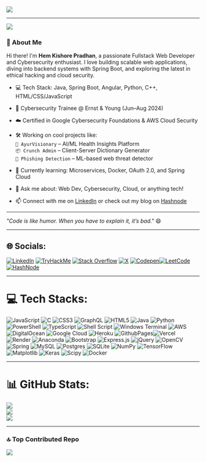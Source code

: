 <a href="https://git.io/typing-svg">
  <img src="https://readme-typing-svg.herokuapp.com/?lines=console.log(%22Hello%2C%20World!%22);System.out.println(%22Hello%20World%22);print(%22Hello%2C%20World!%22);printf(%22Hello%2C%20World!%22);fmt.Println(%22Hello%2C%20World!%22);println!(%22Hello%2C%20World!%22);cout%20%3C%3C%20%22Hello%2C%20World!%22;echo%20%22Hello%2C%20World!%22;document.write(%22Hello%2C%20World!%22);Write-Host%20%22Hello%2C%20World!%22;Console.WriteLine(%22Hello%2C%20World!%22);NSLog(@%22Hello%2C%20World!%22);puts%20%22Hello%2C%20World!%22;echo%20%22Hello%2C%20World!%22;print%20'Hello%2C%20World!';System.Console.WriteLine(%22Hello%2C%20World!%22);io.write(%22Hello%2C%20World!%22);disp('Hello%2C%20World!');MsgBox(%22Hello%2C%20World!%22);WriteLn(%27Hello%2C%20World!%27);print(*%22Hello%2C%20World!%22);console.writeline(%22Hello%2C%20World!%22);echo(%22Hello%2C%20World!%22);System.out.println(%22Hello%2C%20World!%22);fprintf('Hello%2C%20World!');fmt.Fprintf(%22Hello%2C%20World!%22);printf(%22Hello%2C%20World!%22);System.out.println(%22Hello%2C%20World!%22);System.out.println(%22Hello%2C%20World!%22);System.out.println(%22Hello%2C%20World!%22);System.out.println(%22Hello%2C%20World!%22);&center=true&size=27&width=600">
</a>

---
[![](https://visitcount.itsvg.in/api?id=silveranon323&icon=5&color=12)](https://visitcount.itsvg.in)

### 👋 About Me

Hi there! I'm **Hem Kishore Pradhan**, a passionate Fullstack Web Developer and Cybersecurity enthusiast. I love building scalable web applications, diving into backend systems with Spring Boot, and exploring the latest in ethical hacking and cloud security.

- 💻 Tech Stack: Java, Spring Boot, Angular, Python, C++, HTML/CSS/JavaScript
- 🔐 Cybersecurity Trainee @ Ernst & Young (Jun–Aug 2024)
- ☁️ Certified in Google Cybersecurity Foundations & AWS Cloud Security
- 🛠️ Working on cool projects like:  
  `🧠 AyurVisionary` – AI/ML Health Insights Platform  
  `📦 Crunch Admin` – Client-Server Dictionary Generator  
  `🚨 Phishing Detection` – ML-based web threat detector

- 🌱 Currently learning: Microservices, Docker, OAuth 2.0, and Spring Cloud
- 💬 Ask me about: Web Dev, Cybersecurity, Cloud, or anything tech!
- 📫 Connect with me on [LinkedIn](https://www.linkedin.com/in/hemkishorepradhan) or check out my blog on [Hashnode](https://silveranon.hashnode.dev)


---

_"Code is like humor. When you have to explain it, it’s bad."_ 😄


---

## 🌐 Socials:
[![LinkedIn](https://img.shields.io/badge/LinkedIn-%230077B5.svg?logo=linkedin&logoColor=white)](https://linkedin.com/in/hemkishorepradhan)  [![TryHackMe](https://img.shields.io/badge/Tryhackme-%230077B6.svg?logo=tryhackme&logoColor=red)](https://tryhackme.com/p/silveranon323)   [![Stack Overflow](https://img.shields.io/badge/-Stackoverflow-FE7A16?logo=stack-overflow&logoColor=white)](https://stackoverflow.com/users/silveranon) [![X](https://img.shields.io/badge/X-black.svg?logo=X&logoColor=white)](https://x.com/HemKishorePrad1) [![Codepen](https://img.shields.io/badge/Codepen-000000?style=flat&logo=codepen&logoColor=white)](https://codepen.io/silveranon323)[![LeetCode](https://img.shields.io/badge/-LeetCode-FFA116?style=flat&logo=LeetCode&logoColor=black)](https://leetcode.com/u/hemkishorepradhan/)[![HashNode](https://img.shields.io/badge/Hashnode-2962FF?style=flat&logo=hashnode&logoColor=white)](https://hashnode.com/@silveranon323)

---

# 💻 Tech Stacks:
![JavaScript](https://img.shields.io/badge/javascript-%23323330.svg?style=for-the-badge&logo=javascript&logoColor=%23F7DF1E) ![C](https://img.shields.io/badge/c-%2300599C.svg?style=for-the-badge&logo=c&logoColor=white) ![CSS3](https://img.shields.io/badge/css3-%231572B6.svg?style=for-the-badge&logo=css3&logoColor=white) ![GraphQL](https://img.shields.io/badge/-GraphQL-E10098?style=for-the-badge&logo=graphql&logoColor=white) ![HTML5](https://img.shields.io/badge/html5-%23E34F26.svg?style=for-the-badge&logo=html5&logoColor=white) ![Java](https://img.shields.io/badge/java-%23ED8B00.svg?style=for-the-badge&logo=openjdk&logoColor=white) ![Python](https://img.shields.io/badge/python-3670A0?style=for-the-badge&logo=python&logoColor=ffdd54) ![PowerShell](https://img.shields.io/badge/PowerShell-%235391FE.svg?style=for-the-badge&logo=powershell&logoColor=white) ![TypeScript](https://img.shields.io/badge/typescript-%23007ACC.svg?style=for-the-badge&logo=typescript&logoColor=white) ![Shell Script](https://img.shields.io/badge/shell_script-%23121011.svg?style=for-the-badge&logo=gnu-bash&logoColor=white) ![Windows Terminal](https://img.shields.io/badge/Windows%20Terminal-%234D4D4D.svg?style=for-the-badge&logo=windows-terminal&logoColor=white) ![AWS](https://img.shields.io/badge/AWS-%23FF9900.svg?style=for-the-badge&logo=amazon-aws&logoColor=white) ![DigitalOcean](https://img.shields.io/badge/DigitalOcean-%230167ff.svg?style=for-the-badge&logo=digitalOcean&logoColor=white) ![Google Cloud](https://img.shields.io/badge/GoogleCloud-%234285F4.svg?style=for-the-badge&logo=google-cloud&logoColor=white) ![Heroku](https://img.shields.io/badge/heroku-%23430098.svg?style=for-the-badge&logo=heroku&logoColor=white) ![GithubPages](https://img.shields.io/badge/github%20pages-121013?style=for-the-badge&logo=github&logoColor=white)![Vercel](https://img.shields.io/badge/vercel-%23000000.svg?style=for-the-badge&logo=vercel&logoColor=white) ![Render](https://img.shields.io/badge/Render-%46E3B7.svg?style=for-the-badge&logo=render&logoColor=white) ![Anaconda](https://img.shields.io/badge/Anaconda-%2344A833.svg?style=for-the-badge&logo=anaconda&logoColor=white) ![Bootstrap](https://img.shields.io/badge/bootstrap-%238511FA.svg?style=for-the-badge&logo=bootstrap&logoColor=white) ![Express.js](https://img.shields.io/badge/express.js-%23404d59.svg?style=for-the-badge&logo=express&logoColor=%2361DAFB)  ![jQuery](https://img.shields.io/badge/jquery-%230769AD.svg?style=for-the-badge&logo=jquery&logoColor=white) ![OpenCV](https://img.shields.io/badge/opencv-%23white.svg?style=for-the-badge&logo=opencv&logoColor=white) ![Spring](https://img.shields.io/badge/spring-%236DB33F.svg?style=for-the-badge&logo=spring&logoColor=white) ![MySQL](https://img.shields.io/badge/mysql-%2300000f.svg?style=for-the-badge&logo=mysql&logoColor=white) ![Postgres](https://img.shields.io/badge/postgres-%23316192.svg?style=for-the-badge&logo=postgresql&logoColor=white) ![SQLite](https://img.shields.io/badge/sqlite-%2307405e.svg?style=for-the-badge&logo=sqlite&logoColor=white) ![NumPy](https://img.shields.io/badge/numpy-%23013243.svg?style=for-the-badge&logo=numpy&logoColor=white) ![TensorFlow](https://img.shields.io/badge/TensorFlow-%23FF6F00.svg?style=for-the-badge&logo=TensorFlow&logoColor=white) ![Matplotlib](https://img.shields.io/badge/Matplotlib-%23ffffff.svg?style=for-the-badge&logo=Matplotlib&logoColor=black) ![Keras](https://img.shields.io/badge/Keras-%23D00000.svg?style=for-the-badge&logo=Keras&logoColor=white) ![Scipy](https://img.shields.io/badge/SciPy-%230C55A5.svg?style=for-the-badge&logo=scipy&logoColor=%white) ![Docker](https://img.shields.io/badge/docker-%230db7ed.svg?style=for-the-badge&logo=docker&logoColor=white)

---




# 📊 GitHub Stats:
![](https://github-readme-stats.vercel.app/api?username=silveranon323&theme=blue-green&hide_border=false&include_all_commits=true&count_private=true)<br/>
![](https://github-readme-streak-stats.herokuapp.com/?user=silveranon323&theme=blue-green&hide_border=false)<br/>
![](https://github-readme-stats.vercel.app/api/top-langs/?username=silveranon323&theme=blue-green&hide_border=false&include_all_commits=true&count_private=true&layout=compact)

---

### 🔝 Top Contributed Repo
![](https://github-contributor-stats.vercel.app/api?username=silveranon323&limit=5&theme=dark&combine_all_yearly_contributions=true)




